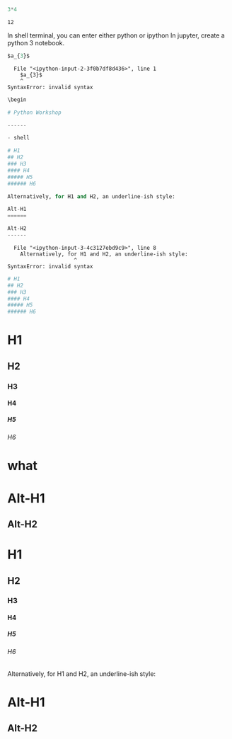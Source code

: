 

```python
3*4
```




    12



In shell terminal, you can enter either python or ipython
In jupyter, create a python 3 notebook.


```python
$a_{3}$
```


      File "<ipython-input-2-3f0b7df8d436>", line 1
        $a_{3}$
        ^
    SyntaxError: invalid syntax




```python
\begin
```


```python
# Python Workshop

------

- shell

```


```python
# H1
## H2
### H3
#### H4
##### H5
###### H6

Alternatively, for H1 and H2, an underline-ish style:

Alt-H1
======

Alt-H2
------
```


      File "<ipython-input-3-4c3127ebd9c9>", line 8
        Alternatively, for H1 and H2, an underline-ish style:
                         ^
    SyntaxError: invalid syntax




```python
# H1
## H2
### H3
#### H4
##### H5
###### H6
```

# H1
## H2
### H3
#### H4
##### H5
###### H6

# what

Alt-H1
======

Alt-H2
------

# H1
## H2
### H3
#### H4
##### H5
###### H6

Alternatively, for H1 and H2, an underline-ish style:

Alt-H1
======

Alt-H2
------


```python

```
